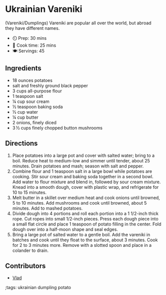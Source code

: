 # Ukrainian Vareniki

(Vareniki/Dumplings) Vareniki are popular all over the world, but abroad they have different names.

- ⏲️ Prep: 30 mins
- 🍳 Cook time: 25 mins
- 🍽️ Servings: 45

## Ingredients 

- 18 ounces potatoes
- salt and freshly ground black pepper
- 3 cups all-purpose flour
- 1 teaspoon salt
- ¼ cup sour cream
- ½ teaspoon baking soda
- ½ cup water
- ¼ cup butter
- 2 onions, finely diced
- 3 ½ cups finely chopped button mushrooms

## Directions

1. Place potatoes into a large pot and cover with salted water; bring to a boil. Reduce heat to medium-low and simmer until tender, about 25 minutes. Drain potatoes and mash; season with salt and pepper.
2. Combine flour and 1 teaspoon salt in a large bowl while potatoes are cooking. Stir sour cream and baking soda together in a second bowl. Add water to flour mixture and blend in, followed by sour cream mixture. Knead into a smooth dough, cover with plastic wrap, and refrigerate for 10 to 15 minutes.
3. Melt butter in a skillet over medium heat and cook onions until browned, 5 to 10 minutes. Add mushrooms and cook until browned, about 5 minutes. Add to mashed potatoes.
4. Divide dough into 4 portions and roll each portion into a 1 1/2-inch thick rope. Cut ropes into small 1/2-inch pieces. Press each dough piece into a small flat circle and place 1 teaspoon of potato filling in the center. Fold dough over into a half-moon shape and seal edges.
5. Bring a large pot of salted water to a gentle boil. Add the vareniki in batches and cook until they float to the surface, about 3 minutes. Cook for 2 to 3 minutes more. Remove with a slotted spoon and place in a colander to drain.

## Contributors

- [Vlad](https://github.com/VladPetryshyn)

;tags: ukrainian dumpling potato
